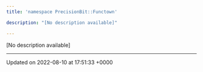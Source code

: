 ```yaml
---
title: 'namespace PrecisionBit::Functown'

description: "[No description available]"

---
```







[No description available]






-------------------------------

Updated on 2022-08-10 at 17:51:33 +0000